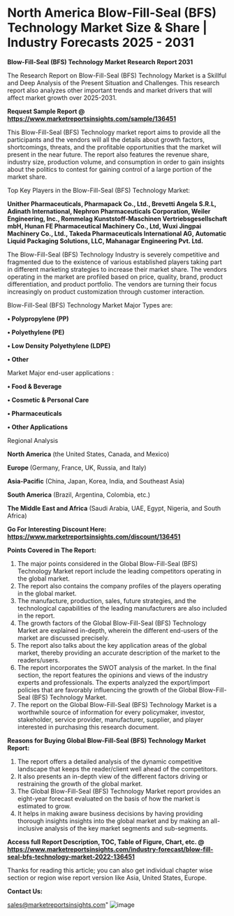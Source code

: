 # North America Blow-Fill-Seal (BFS) Technology Market Size & Share | Industry Forecasts 2025 - 2031

<strong>Blow-Fill-Seal (BFS) Technology Market Research Report 2031</strong>

The Research Report on Blow-Fill-Seal (BFS) Technology Market is a Skillful and Deep Analysis of the Present Situation and Challenges. This research report also analyzes other important trends and market drivers that will affect market growth over 2025-2031.

<strong>Request Sample Report @ <a href=https://www.marketreportsinsights.com/sample/136451>https://www.marketreportsinsights.com/sample/136451</a></strong>

This Blow-Fill-Seal (BFS) Technology market report aims to provide all the participants and the vendors will all the details about growth factors, shortcomings, threats, and the profitable opportunities that the market will present in the near future. The report also features the revenue share, industry size, production volume, and consumption in order to gain insights about the politics to contest for gaining control of a large portion of the market share.

Top Key Players in the Blow-Fill-Seal (BFS) Technology Market:

<strong>Unither Pharmaceuticals, Pharmapack Co., Ltd., Brevetti Angela S.R.L, Adinath International, Nephron Pharmaceuticals Corporation, Weiler Engineering, Inc., Rommelag Kunststoff-Maschinen Vertriebsgesellschaft mbH, Hunan FE Pharmaceutical Machinery Co., Ltd, Wuxi Jingpai Machinery Co., Ltd., Takeda Pharmaceuticals International AG, Automatic Liquid Packaging Solutions, LLC, Mahanagar Engineering Pvt. Ltd.</strong>

The Blow-Fill-Seal (BFS) Technology Industry is severely competitive and fragmented due to the existence of various established players taking part in different marketing strategies to increase their market share. The vendors operating in the market are profiled based on price, quality, brand, product differentiation, and product portfolio. The vendors are turning their focus increasingly on product customization through customer interaction.

Blow-Fill-Seal (BFS) Technology Market Major Types are:

<strong>• Polypropylene (PP)

• Polyethylene (PE)

• Low Density Polyethylene (LDPE)

• Other</strong>

Market Major end-user applications :

<strong>• Food & Beverage

• Cosmetic & Personal Care

• Pharmaceuticals

• Other Applications</strong>

Regional Analysis

</u><strong><b>North America</b></strong> (the United States, Canada, and Mexico)

<strong><b>Europe </b></strong>(Germany, France, UK, Russia, and Italy)

<strong><b>Asia-Pacific</b></strong> (China, Japan, Korea, India, and Southeast Asia)

<strong><b>South America</b></strong> (Brazil, Argentina, Colombia, etc.)

<strong><b>The Middle East and Africa</b></strong> (Saudi Arabia, UAE, Egypt, Nigeria, and South Africa)

<strong>Go For Interesting Discount Here: <a href=https://www.marketreportsinsights.com/discount/136451>https://www.marketreportsinsights.com/discount/136451</a></strong>

<strong>Points Covered in The Report:</strong>
<ol>
  <li>The major points considered in the Global Blow-Fill-Seal (BFS) Technology Market report include the leading competitors operating in the global market.</li>
  <li>The report also contains the company profiles of the players operating in the global market.</li>
  <li>The manufacture, production, sales, future strategies, and the technological capabilities of the leading manufacturers are also included in the report.</li>
  <li>The growth factors of the Global Blow-Fill-Seal (BFS) Technology Market are explained in-depth, wherein the different end-users of the market are discussed precisely.</li>
  <li>The report also talks about the key application areas of the global market, thereby providing an accurate description of the market to the readers/users.</li>
  <li>The report incorporates the SWOT analysis of the market. In the final section, the report features the opinions and views of the industry experts and professionals. The experts analyzed the export/import policies that are favorably influencing the growth of the Global Blow-Fill-Seal (BFS) Technology Market.</li>
  <li>The report on the Global Blow-Fill-Seal (BFS) Technology Market is a worthwhile source of information for every policymaker, investor, stakeholder, service provider, manufacturer, supplier, and player interested in purchasing this research document.</li>
</ol>
<strong>Reasons for Buying Global Blow-Fill-Seal (BFS) Technology Market Report:</strong>

<ol>
  <li>The report offers a detailed analysis of the dynamic competitive landscape that keeps the reader/client well ahead of the competitors.</li>
  <li>It also presents an in-depth view of the different factors driving or restraining the growth of the global market.</li>
  <li>The Global Blow-Fill-Seal (BFS) Technology Market report provides an eight-year forecast evaluated on the basis of how the market is estimated to grow.</li>
  <li>It helps in making aware business decisions by having providing thorough insights insights into the global market and by making an all-inclusive analysis of the key market segments and sub-segments.</li>
</ol>
<strong>Access full Report Description, TOC, Table of Figure, Chart, etc. @ <a href=https://www.marketreportsinsights.com/industry-forecast/blow-fill-seal-bfs-technology-market-2022-136451>https://www.marketreportsinsights.com/industry-forecast/blow-fill-seal-bfs-technology-market-2022-136451</a></strong>


Thanks for reading this article; you can also get individual chapter wise section or region wise report version like Asia, United States, Europe.

<strong>Contact Us:</strong>

sales@marketreportsinsights.com"
![image](https://github.com/user-attachments/assets/f15d0f3c-dcbc-4822-ac31-d4b821418700)
